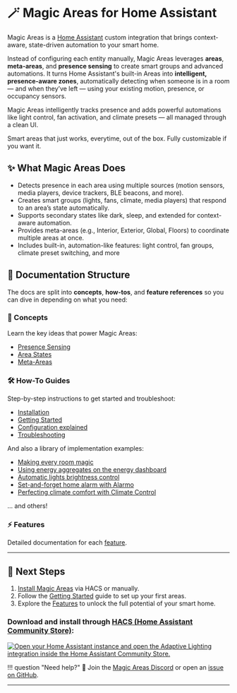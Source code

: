 # 🪄 Magic Areas for Home Assistant

Magic Areas is a [Home Assistant](https://www.home-assistant.io/) custom integration that brings context-aware, state-driven automation to your smart home.

Instead of configuring each entity manually, Magic Areas leverages **areas**, **meta-areas**, and **presence sensing** to create smart groups and advanced automations. It turns Home Assistant's built-in Areas into **intelligent, presence-aware zones**, automatically detecting when someone is in a room — and when they’ve left — using your existing motion, presence, or occupancy sensors.

Magic Areas intelligently tracks presence and adds powerful automations like light control, fan activation, and climate presets — all managed through a clean UI.

Smart areas that just works, everytime, out of the box. Fully customizable if you want it.

## ✨ What Magic Areas Does

* Detects presence in each area using multiple sources (motion sensors, media players, device trackers, BLE beacons, and more).
* Creates smart groups (lights, fans, climate, media players) that respond to an area’s state automatically.
* Supports secondary states like dark, sleep, and extended for context-aware automation.
* Provides meta-areas (e.g., Interior, Exterior, Global, Floors) to coordinate multiple areas at once.
* Includes built-in, automation-like features: light control, fan groups, climate preset switching, and more

## 📖 Documentation Structure

The docs are split into **concepts**, **how-tos**, and **feature references** so you can dive in depending on what you need:

### 🧠 Concepts

Learn the key ideas that power Magic Areas:

* [Presence Sensing](concepts/presence-sensing.md)
* [Area States](concepts/area-states.md)
* [Meta-Areas](concepts/meta-areas.md)

### 🛠️ How-To Guides

Step-by-step instructions to get started and troubleshoot:

* [Installation](how-to/installation.md)
* [Getting Started](how-to/getting-started.md)
* [Configuration explained](how-to/configuration.md)
* [Troubleshooting](how-to/troubleshooting.md)

And also a library of implementation examples:

* [Making every room magic](how-to/library/making-every-room-magic.md)
* [Using energy aggregates on the energy dashboard](how-to/library/energy-aggregates.md)
* [Automatic lights brightness control](how-to/library/automatic-light-brightness-control.md)
* [Set-and-forget home alarm with Alarmo](how-to/library/integrating-with-alarmo.md)
* [Perfecting climate comfort with Climate Control](how-to/library/perfecting-climate-comfort.md)

... and others!

### ⚡ Features

Detailed documentation for each [feature](features/index.md).

---

## 🚀 Next Steps

1. [Install Magic Areas](how-to/installation.md) via HACS or manually.
2. Follow the [Getting Started](how-to/getting-started.md) guide to set up your first areas.
3. Explore the [Features](features/index.md) to unlock the full potential of your smart home.

### Download and install through [HACS (Home Assistant Community Store)](https://hacs.xyz/):

[![Open your Home Assistant instance and open the Adaptive Lighting integration inside the Home Assistant Community Store.](https://my.home-assistant.io/badges/hacs_repository.svg)](https://my.home-assistant.io/redirect/hacs_repository/?owner=jseidl&repository=magic-areas&category=integration)

!!! question "Need help?"
    💬 Join the [Magic Areas Discord](https://discord.gg/tvaS4BG5) or open an [issue on GitHub](https://github.com/jseidl/magic-areas/issues).

---
